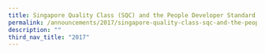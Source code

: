 ```yaml
---
title: Singapore Quality Class (SQC) and the People Developer Standard (PDS) Award
permalink: /announcements/2017/singapore-quality-class-sqc-and-the-people-developer-standard-pds-award/
description: ""
third_nav_title: "2017"
---
```



